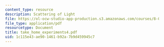 ```yaml
---
content_type: resource
description: Scattering of Light
file: https://ol-ocw-studio-app-production.s3.amazonaws.com/courses/8-03-physics-iii-spring-2003/1c115e43ae901461b92a7b9d459945c7_take_home_experiments4.pdf
file_type: application/pdf
resourcetype: Document
title: take_home_experiments4.pdf
uid: 1c115e43-ae90-1461-b92a-7b9d459945c7
---
```

